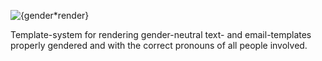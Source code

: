 ![{gender\*render}](header.svg)

Template-system for rendering gender-neutral text- and email-templates properly gendered and with the correct pronouns of all people involved.
